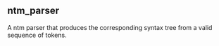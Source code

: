 ## ntm_parser

A ntm parser that produces the corresponding syntax tree from a valid sequence of tokens.
